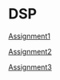 # DSP
<a href= "https://github.com/m0radt/Distributed-System-Programming/blob/main/Assignment1/Assignment%201.pdf" >Assignment1</a>

<a href= "https://github.com/m0radt/Distributed-System-Programming/blob/main/Assignment2/assignment2-2.pdf" >Assignment2</a>

<a href= "https://github.com/m0radt/Distributed-System-Programming/blob/main/Assignment3/assignment3.pdf" >Assignment3</a>
